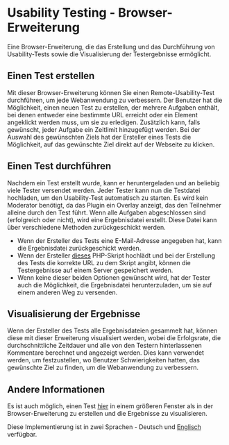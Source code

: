 # Usability Testing - Browser-Erweiterung
Eine Browser-Erweiterung, die das Erstellung und das Durchführung von Usability-Tests sowie die Visualisierung der Testergebnisse ermöglicht.

## Einen Test erstellen
Mit dieser Browser-Erweiterung können Sie einen Remote-Usability-Test durchführen, um jede Webanwendung zu verbessern. Der Benutzer hat die Möglichkeit, einen neuen Test zu erstellen, der mehrere Aufgaben enthält, bei denen entweder eine bestimmte URL erreicht oder ein Element angeklickt werden muss, um sie zu erledigen. Zusätzlich kann, falls gewünscht, jeder Aufgabe ein Zeitlimit hinzugefügt werden. Bei der Auswahl des gewünschten Ziels hat der Ersteller eines Tests die Möglichkeit, auf das gewünschte Ziel direkt auf der Webseite zu klicken.

## Einen Test durchführen
Nachdem ein Test erstellt wurde, kann er heruntergeladen und an beliebig viele Tester versendet werden. Jeder Tester kann nun die Testdatei hochladen, um den Usability-Test automatisch zu starten. Es wird kein Moderator benötigt, da das Plugin ein Overlay anzeigt, das den Teilnehmer alleine durch den Test führt. Wenn alle Aufgaben abgeschlossen sind (erfolgreich oder nicht), wird eine Ergebnisdatei erstellt. Diese Datei kann über verschiedene Methoden zurückgeschickt werden.

- Wenn der Ersteller des Tests eine E-Mail-Adresse angegeben hat, kann die Ergebnisdatei zurückgeschickt werden.
- Wenn der Ersteller [dieses](https://github.com/Leonhard-Leopold/usability-testing-german/blob/master/server/storeResults.php) PHP-Skript hochlädt und bei der Erstellung des Tests die korrekte URL zu dem Skript angibt, können die Testergebnisse auf einem Server gespeichert werden.
- Wenn keine dieser beiden Optionen gewünscht wird, hat der Tester auch die Möglichkeit, die Ergebnisdatei herunterzuladen, um sie auf einem anderen Weg zu versenden.

## Visualisierung der Ergebnisse
Wenn der Ersteller des Tests alle Ergebnisdateien gesammelt hat, können diese mit dieser Erweiterung visualisiert werden, wobei die Erfolgsrate, die durchschnittliche Zeitdauer und alle von den Testern hinterlassenen Kommentare berechnet und angezeigt werden. Dies kann verwendet werden, um festzustellen, wo Benutzer Schwierigkeiten hatten, das gewünschte Ziel zu finden, um die Webanwendung zu verbessern.

## Andere Informationen
Es ist auch möglich, einen Test [hier](http://leoleo.at/usabilityTest/) in einem größeren Fenster als in der Browser-Erweiterung zu erstellen und die Ergebnisse zu visualisieren.

Diese Implementierung ist in zwei Sprachen - Deutsch und [Englisch](https://github.com/Leonhard-Leopold/usability-testing/) verfügbar.
